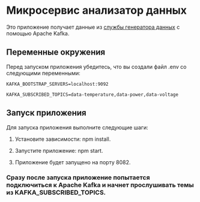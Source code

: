 # Микросервис анализатор данных

Это приложение получает данные из [службы генератора данных](https://github.com/AmelinRoman/data-generator-microservice) с помощью Apache Kafka.


## Переменные окружения


Перед запуском приложения убедитесь, что вы создали файл .env со следующими переменными:

`KAFKA_BOOTSTRAP_SERVERS=localhost:9092`

`KAFKA_SUBSCRIBED_TOPICS=data-temperature,data-power,data-voltage`


 ## Запуск приложения

 Для запуска приложения выполните следующие шаги:
 

1. Установите зависимости: npm install.
   

2. Запустите приложение: npm start.


4. Приложение будет запущено на порту 8082.


### Сразу после запуска приложение попытается подключиться к Apache Kafka и начнет прослушивать темы из KAFKA_SUBSCRIBED_TOPICS.
